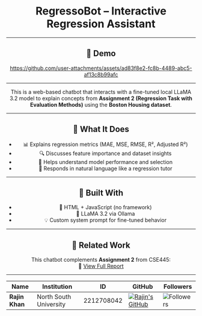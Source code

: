 <div align="center">

# RegressoBot – Interactive Regression Assistant

---
## 🎥 Demo

https://github.com/user-attachments/assets/ad83f8e2-fc8b-4489-abc5-af13c8b99afc

---

This is a web-based chatbot that interacts with a fine-tuned local LLaMA 3.2 model to explain concepts from **Assignment 2 (Regression Task with Evaluation Methods)** using the **Boston Housing dataset**.

---

## 🎯 What It Does

- 📊 Explains regression metrics (MAE, MSE, RMSE, R², Adjusted R²)
- 🔍 Discusses feature importance and dataset insights
- 🧠 Helps understand model performance and selection
- 💬 Responds in natural language like a regression tutor

---

## 🧪 Built With

- 🧱 HTML + JavaScript (no framework)
- 🧠 LLaMA 3.2 via Ollama
- 💡 Custom system prompt for fine-tuned behavior

---

## 📁 Related Work

This chatbot complements **Assignment 2** from CSE445:  
📄 [View Full Report](Assignment_2_Report.md)

---

| Name                      | Institution             | ID | GitHub | Followers |
|---------------------------|-------------------------|--  |--------|------|
| **Rajin Khan**            | North South University | 2212708042 | [![Rajin's GitHub](https://img.shields.io/badge/-rajin--khan-181717?style=for-the-badge&logo=github&logoColor=white)](https://github.com/rajin-khan) | ![Followers](https://img.shields.io/github/followers/rajin-khan?label=Follow&style=social) |

</div>
